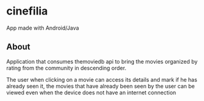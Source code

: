 # cinefilia

App made with Android/Java

## About

Application that consumes themoviedb api to bring the movies organized by rating from the community in descending order.

The user when clicking on a movie can access its details and mark if he has already seen it, the movies that have already been seen by the user can be viewed even when the device does not have an internet connection
